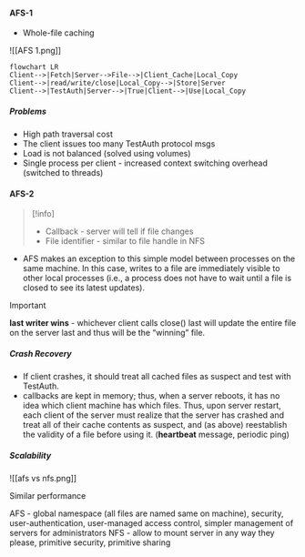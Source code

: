 #### AFS-1

- Whole-file caching

![[AFS 1.png]]

```mermaid 
flowchart LR
Client-->|Fetch|Server-->File-->|Client_Cache|Local_Copy
Client-->|read/write/close|Local_Copy-->|Store|Server
Client-->|TestAuth|Server-->|True|Client-->|Use|Local_Copy
```

##### Problems
- High path traversal cost
- The client issues too many TestAuth protocol msgs
- Load is not balanced (solved using volumes)
- Single process per client - increased context switching overhead (switched to threads)

#### AFS-2

> [!info] 
> - Callback - server will tell if file changes
> - File identifier - similar to file handle in NFS

-  AFS makes an exception to this simple model between processes on the same machine. In this case, writes to a file are immediately visible to other local processes (i.e., a process does not have to wait until a file is closed to see its latest updates). 

> [!important] 
> **last writer wins** - whichever client calls close() last will update the entire file on the server last and thus will be the “winning” file.

##### Crash Recovery
- If client crashes, it should treat all cached files as suspect and test with TestAuth.
- callbacks are kept in memory; thus, when a server reboots, it has no idea which client machine has which files. Thus, upon server restart, each client of the server must realize that the server has crashed and treat all of their cache contents as suspect, and (as above) reestablish the validity of a file before using it. (**heartbeat** message, periodic ping)

##### Scalability
![[afs vs nfs.png]]

Similar performance

AFS - global namespace (all files are named same on machine), security, user-authentication, user-managed access control, simpler management of servers for administrators
NFS - allow to mount server in any way they please, primitive security, primitive sharing

